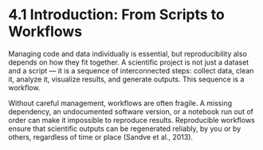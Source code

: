 # 4.1 Introduction: From Scripts to Workflows

Managing code and data individually is essential, but reproducibility also depends on how they fit together. A scientific project is not just a dataset and a script — it is a sequence of interconnected steps: collect data, clean it, analyze it, visualize results, and generate outputs. This sequence is a workflow.

Without careful management, workflows are often fragile. A missing dependency, an undocumented software version, or a notebook run out of order can make it impossible to reproduce results. Reproducible workflows ensure that scientific outputs can be regenerated reliably, by you or by others, regardless of time or place (Sandve et al., 2013).
